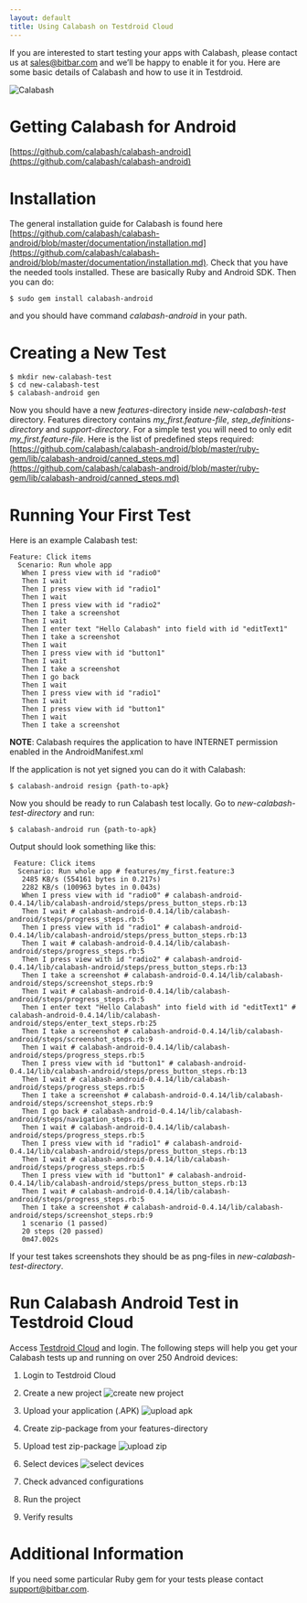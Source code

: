 ```yaml
---
layout: default
title: Using Calabash on Testdroid Cloud
---
```



If you are interested to start testing your apps with Calabash, please
contact us at <sales@bitbar.com> and we’ll be happy to enable it for
you. Here are some basic details of Calabash and how to use it in
Testdroid.

![Calabash]({{site.baseurl}}/assets/calabash/calabash.png)

# Getting Calabash for Android

[https://github.com/calabash/calabash-android](https://github.com/calabash/calabash-android)

# Installation

The general installation guide for Calabash is found here
[https://github.com/calabash/calabash-android/blob/master/documentation/installation.md](https://github.com/calabash/calabash-android/blob/master/documentation/installation.md). Check
that you have the needed tools installed. These are basically Ruby and
Android SDK. Then you can do:


    $ sudo gem install calabash-android

and you should have command *calabash-android* in your path.

# Creating a New Test

    $ mkdir new-calabash-test
    $ cd new-calabash-test
    $ calabash-android gen

Now you should have a new *features*-directory inside
*new-calabash-test* directory. Features directory contains
*my_first.feature-file*, *step_definitions-directory* and
*support-directory*. For a simple test you will need to only edit
*my_first.feature-file*. Here is the list of predefined steps
required:
[https://github.com/calabash/calabash-android/blob/master/ruby-gem/lib/calabash-android/canned_steps.md](https://github.com/calabash/calabash-android/blob/master/ruby-gem/lib/calabash-android/canned_steps.md)

# Running Your First Test

Here is an example Calabash test: 

    Feature: Click items
      Scenario: Run whole app
       When I press view with id "radio0"
       Then I wait
       Then I press view with id "radio1"
       Then I wait
       Then I press view with id "radio2"
       Then I take a screenshot
       Then I wait
       Then I enter text "Hello Calabash" into field with id "editText1"
       Then I take a screenshot
       Then I wait
       Then I press view with id "button1"
       Then I wait
       Then I take a screenshot
       Then I go back
       Then I wait
       Then I press view with id "radio1"
       Then I wait
       Then I press view with id "button1"
       Then I wait
       Then I take a screenshot

**NOTE**: Calabash requires the application to have INTERNET
  permission enabled in the AndroidManifest.xml
 
If the application is not yet signed you can do it with Calabash:

    $ calabash-android resign {path-to-apk}

Now you should be ready to run Calabash test locally. Go to *new-calabash-test-directory* and run:

    $ calabash-android run {path-to-apk}

Output should look something like this:

     Feature: Click items
      Scenario: Run whole app # features/my_first.feature:3
       2485 KB/s (554161 bytes in 0.217s)
       2282 KB/s (100963 bytes in 0.043s)
       When I press view with id "radio0" # calabash-android-0.4.14/lib/calabash-android/steps/press_button_steps.rb:13
       Then I wait # calabash-android-0.4.14/lib/calabash-android/steps/progress_steps.rb:5
       Then I press view with id "radio1" # calabash-android-0.4.14/lib/calabash-android/steps/press_button_steps.rb:13
       Then I wait # calabash-android-0.4.14/lib/calabash-android/steps/progress_steps.rb:5
       Then I press view with id "radio2" # calabash-android-0.4.14/lib/calabash-android/steps/press_button_steps.rb:13
       Then I take a screenshot # calabash-android-0.4.14/lib/calabash-android/steps/screenshot_steps.rb:9
       Then I wait # calabash-android-0.4.14/lib/calabash-android/steps/progress_steps.rb:5
       Then I enter text "Hello Calabash" into field with id "editText1" # calabash-android-0.4.14/lib/calabash-android/steps/enter_text_steps.rb:25
       Then I take a screenshot # calabash-android-0.4.14/lib/calabash-android/steps/screenshot_steps.rb:9
       Then I wait # calabash-android-0.4.14/lib/calabash-android/steps/progress_steps.rb:5
       Then I press view with id "button1" # calabash-android-0.4.14/lib/calabash-android/steps/press_button_steps.rb:13
       Then I wait # calabash-android-0.4.14/lib/calabash-android/steps/progress_steps.rb:5
       Then I take a screenshot # calabash-android-0.4.14/lib/calabash-android/steps/screenshot_steps.rb:9
       Then I go back # calabash-android-0.4.14/lib/calabash-android/steps/navigation_steps.rb:1
       Then I wait # calabash-android-0.4.14/lib/calabash-android/steps/progress_steps.rb:5
       Then I press view with id "radio1" # calabash-android-0.4.14/lib/calabash-android/steps/press_button_steps.rb:13
       Then I wait # calabash-android-0.4.14/lib/calabash-android/steps/progress_steps.rb:5
       Then I press view with id "button1" # calabash-android-0.4.14/lib/calabash-android/steps/press_button_steps.rb:13
       Then I wait # calabash-android-0.4.14/lib/calabash-android/steps/progress_steps.rb:5
       Then I take a screenshot # calabash-android-0.4.14/lib/calabash-android/steps/screenshot_steps.rb:9
       1 scenario (1 passed)
       20 steps (20 passed)
       0m47.002s

If your test takes screenshots they should be as png-files in *new-calabash-test-directory*.

# Run Calabash Android Test in Testdroid Cloud

Access [Testdroid Cloud](https://cloud.testdroid.com/) and login. The
following steps will help you get your Calabash tests up and running
on over 250 Android devices:
 
1. Login to Testdroid Cloud
1. Create a new project
   ![create new project]({{site.baseurl}}/assets/calabash/calabash-android-new-project.png)
1. Upload your application (.APK)
   ![upload apk]({{site.baseurl}}/assets/calabash/calabash-android-upload-application.png)
1. Create zip-package from your features-directory
1. Upload test zip-package
   ![upload zip]({{site.baseurl}}/assets/calabash/calabash-android-upload-test.png)

1. Select devices
   ![select devices]({{site.baseurl}}/assets/calabash/calabash-android-select-devices.png)

1. Check advanced configurations
1. Run the project
1. Verify results
 
# Additional Information

If you need some particular Ruby gem for your tests please contact <support@bitbar.com>.
